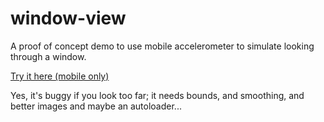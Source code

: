 # window-view
A proof of concept demo to use mobile accelerometer to simulate looking through a window.

[Try it here (mobile only)](https://eyeofmidas.github.io/window-view/index.html)

Yes, it's buggy if you look too far; it needs bounds, and smoothing, and better images and maybe an autoloader...

